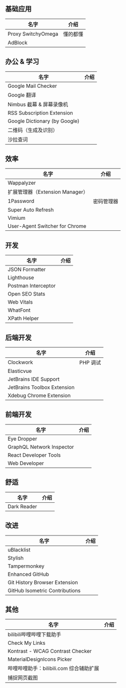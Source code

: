## 基础应用

| 名字                 | 介绍   |
|--------------------|------|
| Proxy SwitchyOmega | 懂的都懂 |
| AdBlock            |      |

## 办公 & 学习

| 名字                            | 介绍 |
|-------------------------------|----|
| Google Mail Checker           |    |
| Google 翻译                     |    |
| Nimbus 截幕 & 屏幕录像机             |    |
| RSS Subscription Extension    |    |
| Google Dictionary (by Google) |    |
| 二维码（生成及识别）                    |    |
| 沙拉查词                          |    |

## 效率

| 名字                             | 介绍    |
|--------------------------------|-------|
| Wappalyzer                     |       |
| 扩展管理器（Extension Manager）       |       |
| 1Password                      | 密码管理器 |
| Super Auto Refresh             |       |
| Vimium                         |       |
| User-Agent Switcher for Chrome |       |

## 开发

| 名字                  | 介绍 |
|---------------------|----|
| JSON Formatter      |    |
| Lighthouse          |    |
| Postman Interceptor |    |
| Open SEO Stats      |    |
| Web Vitals          |    |
| WhatFont            |    |
| XPath Helper        |    |

## 后端开发

| 名字                          | 介绍     |
|-----------------------------|--------|
| Clockwork                   | PHP 调试 |
| Elasticvue                  |        |
| JetBrains IDE Support       |        |
| JetBrains Toolbox Extension |        |
| Xdebug Chrome Extension     |        |

## 前端开发

| 名字                        | 介绍 |
|---------------------------|----|
| Eye Dropper               |    |
| GraphQL Network Inspector |    |
| React Developer Tools     |    |
| Web Developer             |    |

## 舒适

| 名字          | 介绍 |
|-------------|----|
| Dark Reader |    |

## 改进

| 名字                             | 介绍 |
|--------------------------------|----|
| uBlacklist                     |    |
| Stylish                        |    |
| Tampermonkey                   |    |
| Enhanced GitHub                |    |
| Git History Browser Extension  |    |
| GitHub Isometric Contributions |    |

## 其他

| 名字                               | 介绍 |
|----------------------------------|----|
| bilibili哔哩哔哩下载助手                 |    |
| Check My Links                   |    |
| Kontrast - WCAG Contrast Checker |    |
| MaterialDesignIcons Picker       |    |
| 哔哩哔哩助手：bilibili.com 综合辅助扩展       |    |
| 捕捉网页截图                           |    |

